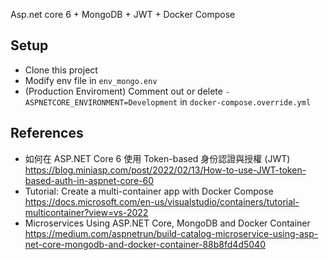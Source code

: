 Asp.net core 6 + MongoDB + JWT + Docker Compose

## Setup
- Clone this project
- Modify env file in `env_mongo.env`
- (Production Enviroment) Comment out or delete `- ASPNETCORE_ENVIRONMENT=Development` in `docker-compose.override.yml`

## References
- 如何在 ASP.NET Core 6 使用 Token-based 身份認證與授權 (JWT) https://blog.miniasp.com/post/2022/02/13/How-to-use-JWT-token-based-auth-in-aspnet-core-60
- Tutorial: Create a multi-container app with Docker Compose https://docs.microsoft.com/en-us/visualstudio/containers/tutorial-multicontainer?view=vs-2022
- Microservices Using ASP.NET Core, MongoDB and Docker Container https://medium.com/aspnetrun/build-catalog-microservice-using-asp-net-core-mongodb-and-docker-container-88b8fd4d5040
